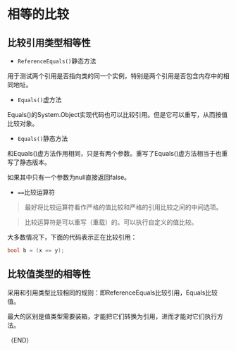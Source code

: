 # 相等的比较  

## 比较引用类型相等性  

- `ReferenceEquals()`静态方法    

用于测试两个引用是否指向类的同一个实例，特别是两个引用是否包含内存中的相同地址。  

- `Equals()`虚方法    

Equals()的System.Object实现代码也可以比较引用。但是它可以重写，从而按值比较对象。    

- `Equals()`静态方法    

和Equals()虚方法作用相同，只是有两个参数。重写了Equals()虚方法相当于也重写了静态版本。        

如果其中只有一个参数为null直接返回false。    


- `==`比较运算符    

> 最好将比较运算符看作严格的值比较和严格的引用比较之间的中间选项。  

> 比较运算符是可以重写（重载）的。可以执行自定义的值比较。      

大多数情况下，下面的代码表示正在比较引用：  
```C#  
bool b = (x == y);  
```  



## 比较值类型的相等性    

采用和引用类型比较相同的规则：即ReferenceEquals比较引用，Equals比较值。    

最大的区别是值类型需要装箱，才能把它们转换为引用，进而才能对它们执行方法。  



（END）  